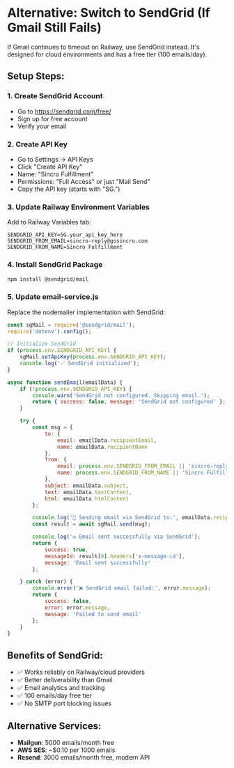 # Alternative: Switch to SendGrid (If Gmail Still Fails)

If Gmail continues to timeout on Railway, use SendGrid instead. It's designed for cloud environments and has a free tier (100 emails/day).

## Setup Steps:

### 1. Create SendGrid Account
- Go to https://sendgrid.com/free/
- Sign up for free account
- Verify your email

### 2. Create API Key
- Go to Settings → API Keys
- Click "Create API Key"
- Name: "Sincro Fulfillment"
- Permissions: "Full Access" or just "Mail Send"
- Copy the API key (starts with "SG.")

### 3. Update Railway Environment Variables
Add to Railway Variables tab:
```
SENDGRID_API_KEY=SG.your_api_key_here
SENDGRID_FROM_EMAIL=sincro-reply@gosincro.com
SENDGRID_FROM_NAME=Sincro Fulfillment
```

### 4. Install SendGrid Package
```bash
npm install @sendgrid/mail
```

### 5. Update email-service.js
Replace the nodemailer implementation with SendGrid:

```javascript
const sgMail = require('@sendgrid/mail');
require('dotenv').config();

// Initialize SendGrid
if (process.env.SENDGRID_API_KEY) {
    sgMail.setApiKey(process.env.SENDGRID_API_KEY);
    console.log('✅ SendGrid initialized');
}

async function sendEmail(emailData) {
    if (!process.env.SENDGRID_API_KEY) {
        console.warn('SendGrid not configured. Skipping email.');
        return { success: false, message: 'SendGrid not configured' };
    }

    try {
        const msg = {
            to: {
                email: emailData.recipientEmail,
                name: emailData.recipientName
            },
            from: {
                email: process.env.SENDGRID_FROM_EMAIL || 'sincro-reply@gosincro.com',
                name: process.env.SENDGRID_FROM_NAME || 'Sincro Fulfillment'
            },
            subject: emailData.subject,
            text: emailData.textContent,
            html: emailData.htmlContent
        };

        console.log('📧 Sending email via SendGrid to:', emailData.recipientEmail);
        const result = await sgMail.send(msg);

        console.log('✉️ Email sent successfully via SendGrid');
        return {
            success: true,
            messageId: result[0].headers['x-message-id'],
            message: 'Email sent successfully'
        };

    } catch (error) {
        console.error('❌ SendGrid email failed:', error.message);
        return {
            success: false,
            error: error.message,
            message: 'Failed to send email'
        };
    }
}
```

## Benefits of SendGrid:
- ✅ Works reliably on Railway/cloud providers
- ✅ Better deliverability than Gmail
- ✅ Email analytics and tracking
- ✅ 100 emails/day free tier
- ✅ No SMTP port blocking issues

## Alternative Services:
- **Mailgun**: 5000 emails/month free
- **AWS SES**: ~$0.10 per 1000 emails
- **Resend**: 3000 emails/month free, modern API
